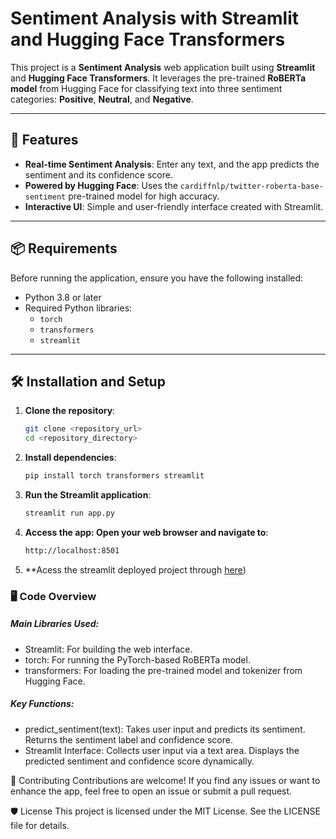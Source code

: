 # Sentiment Analysis with Streamlit and Hugging Face Transformers

This project is a **Sentiment Analysis** web application built using **Streamlit** and **Hugging Face Transformers**. It leverages the pre-trained **RoBERTa model** from Hugging Face for classifying text into three sentiment categories: **Positive**, **Neutral**, and **Negative**.

---

## 🚀 Features

- **Real-time Sentiment Analysis**: Enter any text, and the app predicts the sentiment and its confidence score.
- **Powered by Hugging Face**: Uses the `cardiffnlp/twitter-roberta-base-sentiment` pre-trained model for high accuracy.
- **Interactive UI**: Simple and user-friendly interface created with Streamlit.

---

## 📦 Requirements

Before running the application, ensure you have the following installed:

- Python 3.8 or later
- Required Python libraries:
  - `torch`
  - `transformers`
  - `streamlit`

---

## 🛠 Installation and Setup

1. **Clone the repository**:
   ```bash
   git clone <repository_url>
   cd <repository_directory>
2. **Install dependencies**:
   ```bash
   pip install torch transformers streamlit
3. **Run the Streamlit application**:
    ```bash
    streamlit run app.py  
4. **Access the app: Open your web browser and navigate to**:
    ```bash
   http://localhost:8501
5. **Acess the streamlit deployed project through [here](https://statementsentimentanalysis.streamlit.app/))



### 🖥️ Code Overview
##### Main Libraries Used:

- Streamlit: For building the web interface.
- torch: For running the PyTorch-based RoBERTa model.
- transformers: For loading the pre-trained model and tokenizer from Hugging Face.
##### Key Functions:
- predict_sentiment(text): Takes user input and predicts its sentiment. Returns the sentiment label and confidence score.
- Streamlit Interface: Collects user input via a text area. Displays the predicted sentiment and confidence score dynamically.

🤝 Contributing
Contributions are welcome! If you find any issues or want to enhance the app, feel free to open an issue or submit a pull request.

🛡️ License
This project is licensed under the MIT License. See the LICENSE file for details.

